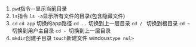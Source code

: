
1. `pwd`指令--显示当前目录
2. `ls`指令
   `ls -a`显示所有文件的目录(包含隐藏文件)
3. `cd`
   `cd app` 切换的app路径
   `cd ..` 切换到上一层目录
   `cd / ` 切换到根目录
   `cd ~`切换到用户主目录
   `cd - `切换到上一层目录
4. `mkdir`创建子目录
   `touch`新建文件  windous`type nul>`
